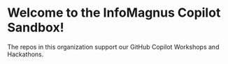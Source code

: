 # Welcome to the InfoMagnus Copilot Sandbox!

The repos in this organization support our GitHub Copilot Workshops and Hackathons.
